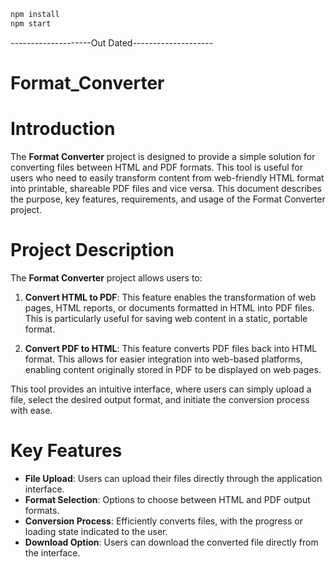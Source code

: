 
```bash
npm install
npm start
```

--------------------Out Dated--------------------
# Format_Converter


# Introduction

The **Format Converter** project is designed to provide a simple solution for converting files between HTML and PDF formats. This tool is useful for users who need to easily transform content from web-friendly HTML format into printable, shareable PDF files and vice versa. This document describes the purpose, key features, requirements, and usage of the Format Converter project.

# Project Description

The **Format Converter** project allows users to:

1. **Convert HTML to PDF**: This feature enables the transformation of web pages, HTML reports, or documents formatted in HTML into PDF files. This is particularly useful for saving web content in a static, portable format.

2. **Convert PDF to HTML**: This feature converts PDF files back into HTML format. This allows for easier integration into web-based platforms, enabling content originally stored in PDF to be displayed on web pages.

This tool provides an intuitive interface, where users can simply upload a file, select the desired output format, and initiate the conversion process with ease.

# Key Features

- **File Upload**: Users can upload their files directly through the application interface.
- **Format Selection**: Options to choose between HTML and PDF output formats.
- **Conversion Process**: Efficiently converts files, with the progress or loading state indicated to the user.
- **Download Option**: Users can download the converted file directly from the interface.

  
